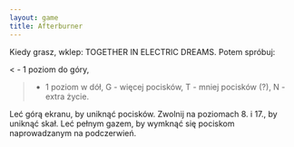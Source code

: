 ```yaml
---
layout: game
title: Afterburner
---
```


Kiedy grasz, wklep: TOGETHER IN ELECTRIC DREAMS. Potem 
spróbuj:

< 	- 1 poziom do góry,
> 	- 1 poziom w dół,
G 	- więcej pocisków,
T 	- mniej pocisków (?),
N 	- extra życie.

Leć górą ekranu, by uniknąć pocisków. Zwolnij na poziomach 8. i 
17.,
by uniknąć skał. Leć pełnym gazem, by wymknąć się pociskom 
naprowadzanym na podczerwień.
